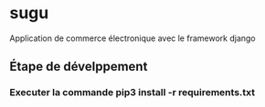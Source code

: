 # sugu
Application de commerce électronique avec le framework django

## Étape de dévelppement

### Executer la commande __pip3 install -r requirements.txt__ 